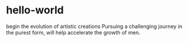 # hello-world
begin the evolution of artistic creations
Pursuing a challenging journey in the purest form, will help accelerate the growth of men.
